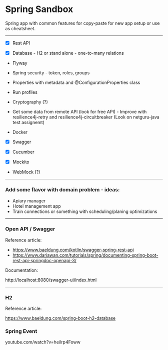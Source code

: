 # Spring Sandbox

Spring app with common features for copy-paste for new app setup or use as cheatsheet.

---

- [x] Rest API

- [x] Database - H2 or stand alone - one-to-many relations
- Flyway

- Spring security - token, roles, groups

- Properties with metadata and @ConfigurationProperties class

- Run profiles 
- Cryptography (?)

- Get some data from remote API (look for free API) - Improve with resilience4j-retry and  resilience4j-circuitbreaker (Look on netguru-java test assignemt)

- Docker

- [x] Swagger

- [x] Cucumber
- [x] Mockito

- WebMock (?)

---

### Add some flavor with domain problem - ideas:

- Apiary manager
- Hotel management app
- Train connections or something with scheduling/planing optimizations

---

### Open API / Swagger

Reference article:

* https://www.baeldung.com/kotlin/swagger-spring-rest-api
* https://www.dariawan.com/tutorials/spring/documenting-spring-boot-rest-api-springdoc-openapi-3/

Documentation:

http://localhost:8080/swagger-ui/index.html

---

### H2

Reference article:

https://www.baeldung.com/spring-boot-h2-database

### Spring Event

youtube.com/watch?v=heilrp4Foww